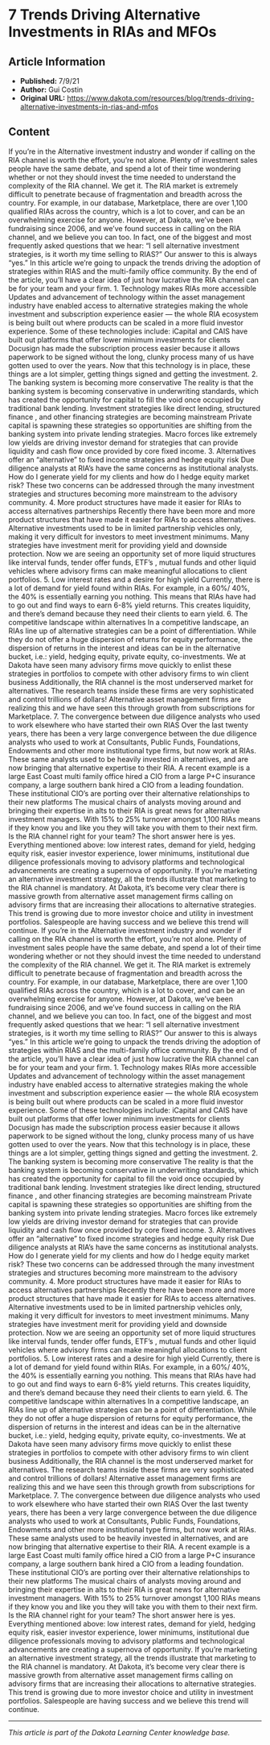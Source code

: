 # 7 Trends Driving Alternative Investments in RIAs and MFOs

## Article Information
- **Published:** 7/9/21
- **Author:** Gui Costin
- **Original URL:** https://www.dakota.com/resources/blog/trends-driving-alternative-investments-in-rias-and-mfos

## Content

If you’re in the Alternative investment industry and wonder if calling on the RIA channel is worth the effort, you’re not alone. Plenty of investment sales people have the same debate, and spend a lot of their time wondering whether or not they should invest the time needed to understand the complexity of the RIA channel. We get it. The RIA market is extremely difficult to penetrate because of fragmentation and breadth across the country. For example, in our database, Marketplace, there are over 1,100 qualified RIAs across the country, which is a lot to cover, and can be an overwhelming exercise for anyone. However, at Dakota, we’ve been fundraising since 2006, and we’ve found success in calling on the RIA channel, and we believe you can too. In fact, one of the biggest and most frequently asked questions that we hear: “I sell alternative investment strategies, is it worth my time selling to RIAS?” Our answer to this is always “yes.” In this article we’re going to unpack the trends driving the adoption of strategies within RIAS and the multi-family office community. By the end of the article, you’ll have a clear idea of just how lucrative the RIA channel can be for your team and your firm. 1. Technology makes RIAs more accessible Updates and advancement of technology within the asset management industry have enabled access to alternative strategies making the whole investment and subscription experience easier — the whole RIA ecosystem is being built out where products can be scaled in a more fluid investor experience. Some of these technologies include: iCapital and CAIS have built out platforms that offer lower minimum investments for clients Docusign has made the subscription process easier because it allows paperwork to be signed without the long, clunky process many of us have gotten used to over the years. Now that this technology is in place, these things are a lot simpler, getting things signed and getting the investment. 2. The banking system is becoming more conservative The reality is that the banking system is becoming conservative in underwriting standards, which has created the opportunity for capital to fill the void once occupied by traditional bank lending. Investment strategies like direct lending, structured finance , and other financing strategies are becoming mainstream Private capital is spawning these strategies so opportunities are shifting from the banking system into private lending strategies. Macro forces like extremely low yields are driving investor demand for strategies that can provide liquidity and cash flow once provided by core fixed income. 3. Alternatives offer an “alternative” to fixed income strategies and hedge equity risk Due diligence analysts at RIA’s have the same concerns as institutional analysts. How do I generate yield for my clients and how do I hedge equity market risk? These two concerns can be addressed through the many investment strategies and structures becoming more mainstream to the advisory community. 4. More product structures have made it easier for RIAs to access alternatives partnerships Recently there have been more and more product structures that have made it easier for RIAs to access alternatives. Alternative investments used to be in limited partnership vehicles only, making it very difficult for investors to meet investment minimums. Many strategies have investment merit for providing yield and downside protection. Now we are seeing an opportunity set of more liquid structures like interval funds, tender offer funds, ETF’s , mutual funds and other liquid vehicles where advisory firms can make meaningful allocations to client portfolios. 5. Low interest rates and a desire for high yield Currently, there is a lot of demand for yield found within RIAs. For example, in a 60%/ 40%, the 40% is essentially earning you nothing. This means that RIAs have had to go out and find ways to earn 6-8% yield returns. This creates liquidity, and there’s demand because they need their clients to earn yield. 6. The competitive landscape within alternatives In a competitive landscape, an RIAs line up of alternative strategies can be a point of differentiation. While they do not offer a huge dispersion of returns for equity performance, the dispersion of returns in the interest and ideas can be in the alternative bucket, i.e.: yield, hedging equity, private equity, co-investments. We at Dakota have seen many advisory firms move quickly to enlist these strategies in portfolios to compete with other advisory firms to win client business Additionally, the RIA channel is the most underserved market for alternatives. The research teams inside these firms are very sophisticated and control trillions of dollars! Alternative asset management firms are realizing this and we have seen this through growth from subscriptions for Marketplace. 7. The convergence between due diligence analysts who used to work elsewhere who have started their own RIAS Over the last twenty years, there has been a very large convergence between the due diligence analysts who used to work at Consultants, Public Funds, Foundations, Endowments and other more institutional type firms, but now work at RIAs. These same analysts used to be heavily invested in alternatives, and are now bringing that alternative expertise to their RIA. A recent example is a large East Coast multi family office hired a CIO from a large P+C insurance company, a large southern bank hired a CIO from a leading foundation. These institutional CIO’s are porting over their alternative relationships to their new platforms The musical chairs of analysts moving around and bringing their expertise in alts to their RIA is great news for alternative investment managers. With 15% to 25% turnover amongst 1,100 RIAs means if they know you and like you they will take you with them to their next firm. Is the RIA channel right for your team? The short answer here is yes. Everything mentioned above: low interest rates, demand for yield, hedging equity risk, easier investor experience, lower minimums, institutional due diligence professionals moving to advisory platforms and technological advancements are creating a supernova of opportunity. If you’re marketing an alternative investment strategy, all the trends illustrate that marketing to the RIA channel is mandatory. At Dakota, it’s become very clear there is massive growth from alternative asset management firms calling on advisory firms that are increasing their allocations to alternative strategies. This trend is growing due to more investor choice and utility in investment portfolios. Salespeople are having success and we believe this trend will continue. If you’re in the Alternative investment industry and wonder if calling on the RIA channel is worth the effort, you’re not alone. Plenty of investment sales people have the same debate, and spend a lot of their time wondering whether or not they should invest the time needed to understand the complexity of the RIA channel. We get it. The RIA market is extremely difficult to penetrate because of fragmentation and breadth across the country. For example, in our database, Marketplace, there are over 1,100 qualified RIAs across the country, which is a lot to cover, and can be an overwhelming exercise for anyone. However, at Dakota, we’ve been fundraising since 2006, and we’ve found success in calling on the RIA channel, and we believe you can too. In fact, one of the biggest and most frequently asked questions that we hear: “I sell alternative investment strategies, is it worth my time selling to RIAS?” Our answer to this is always “yes.” In this article we’re going to unpack the trends driving the adoption of strategies within RIAS and the multi-family office community. By the end of the article, you’ll have a clear idea of just how lucrative the RIA channel can be for your team and your firm. 1. Technology makes RIAs more accessible Updates and advancement of technology within the asset management industry have enabled access to alternative strategies making the whole investment and subscription experience easier — the whole RIA ecosystem is being built out where products can be scaled in a more fluid investor experience. Some of these technologies include: iCapital and CAIS have built out platforms that offer lower minimum investments for clients Docusign has made the subscription process easier because it allows paperwork to be signed without the long, clunky process many of us have gotten used to over the years. Now that this technology is in place, these things are a lot simpler, getting things signed and getting the investment. 2. The banking system is becoming more conservative The reality is that the banking system is becoming conservative in underwriting standards, which has created the opportunity for capital to fill the void once occupied by traditional bank lending. Investment strategies like direct lending, structured finance , and other financing strategies are becoming mainstream Private capital is spawning these strategies so opportunities are shifting from the banking system into private lending strategies. Macro forces like extremely low yields are driving investor demand for strategies that can provide liquidity and cash flow once provided by core fixed income. 3. Alternatives offer an “alternative” to fixed income strategies and hedge equity risk Due diligence analysts at RIA’s have the same concerns as institutional analysts. How do I generate yield for my clients and how do I hedge equity market risk? These two concerns can be addressed through the many investment strategies and structures becoming more mainstream to the advisory community. 4. More product structures have made it easier for RIAs to access alternatives partnerships Recently there have been more and more product structures that have made it easier for RIAs to access alternatives. Alternative investments used to be in limited partnership vehicles only, making it very difficult for investors to meet investment minimums. Many strategies have investment merit for providing yield and downside protection. Now we are seeing an opportunity set of more liquid structures like interval funds, tender offer funds, ETF’s , mutual funds and other liquid vehicles where advisory firms can make meaningful allocations to client portfolios. 5. Low interest rates and a desire for high yield Currently, there is a lot of demand for yield found within RIAs. For example, in a 60%/ 40%, the 40% is essentially earning you nothing. This means that RIAs have had to go out and find ways to earn 6-8% yield returns. This creates liquidity, and there’s demand because they need their clients to earn yield. 6. The competitive landscape within alternatives In a competitive landscape, an RIAs line up of alternative strategies can be a point of differentiation. While they do not offer a huge dispersion of returns for equity performance, the dispersion of returns in the interest and ideas can be in the alternative bucket, i.e.: yield, hedging equity, private equity, co-investments. We at Dakota have seen many advisory firms move quickly to enlist these strategies in portfolios to compete with other advisory firms to win client business Additionally, the RIA channel is the most underserved market for alternatives. The research teams inside these firms are very sophisticated and control trillions of dollars! Alternative asset management firms are realizing this and we have seen this through growth from subscriptions for Marketplace. 7. The convergence between due diligence analysts who used to work elsewhere who have started their own RIAS Over the last twenty years, there has been a very large convergence between the due diligence analysts who used to work at Consultants, Public Funds, Foundations, Endowments and other more institutional type firms, but now work at RIAs. These same analysts used to be heavily invested in alternatives, and are now bringing that alternative expertise to their RIA. A recent example is a large East Coast multi family office hired a CIO from a large P+C insurance company, a large southern bank hired a CIO from a leading foundation. These institutional CIO’s are porting over their alternative relationships to their new platforms The musical chairs of analysts moving around and bringing their expertise in alts to their RIA is great news for alternative investment managers. With 15% to 25% turnover amongst 1,100 RIAs means if they know you and like you they will take you with them to their next firm. Is the RIA channel right for your team? The short answer here is yes. Everything mentioned above: low interest rates, demand for yield, hedging equity risk, easier investor experience, lower minimums, institutional due diligence professionals moving to advisory platforms and technological advancements are creating a supernova of opportunity. If you’re marketing an alternative investment strategy, all the trends illustrate that marketing to the RIA channel is mandatory. At Dakota, it’s become very clear there is massive growth from alternative asset management firms calling on advisory firms that are increasing their allocations to alternative strategies. This trend is growing due to more investor choice and utility in investment portfolios. Salespeople are having success and we believe this trend will continue.

---

*This article is part of the Dakota Learning Center knowledge base.*